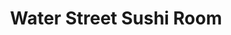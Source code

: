 ---
layout: place
title: "Water Street Sushi Room"
permalink: /texas/corpus-christi/water-street-sushi-room.html
stateAbbr: TX
stateName: Texas
cityName: Corpus Christi
seo:
  name: "Water Street Sushi Room"
  type: Restaurant
  links: http://www.waterstmarketcc.com/sushi-room
description: "Water Street Sushi Room serves delicious sushi in Corpus Christi, Texas. Try fresh Japanese dishes for a great dining experience. "
place_id: ChIJl9dWz-1faIYRVYm24gg-CDY
photos:
  - name: >-
      places/ChIJl9dWz-1faIYRVYm24gg-CDY/photos/AeeoHcKNlJuHs3AuoEbFakAlt0yVrvKWEH--Gc-DiBoXE6EWNYdWNOyaY8aRTYKqIXpfxLaMWxGAV76nwGIXCY6po91ThQALFE5V5o3kNVcqdcyVRurosKcRYl8b9J0DKsTX1NgCKMhOuPyMDQcubw1OkZ9TxxCLV8P74ixEV0x1ulytKh_xA-S6uX9YvV7wYWZtasQKqFjFQwRt8IRUUHk0Ku2x5w0-qgXYHmkVM8-pX_zwhs3ms0FvexJs_scUeaCbSzxWywDMzgjADKCsIMvkLDsss5gaaeMRt5xeVH2dX9-A78mT0nTRdjBxXFi-OV1PwKX_-8eyy8PvF4oKyGn7doD3hxBzBWopWe9z833V-W9ALqQ587gjDbHP_MLyWm_5Ql_AP-p0riVNApWS_QvnLElmzxQuujqAND509vIajxlj0M8y
    widthPx: 3024
    heightPx: 4032
    authorAttributions:
      - displayName: Ariela Deluna
        uri: https://maps.google.com/maps/contrib/101032566403950258296
        photoUri: >-
          https://lh3.googleusercontent.com/a-/ALV-UjXR66iOXJXeL_QOj6hQARRs_00dPINFURZrM2dJuEtEqz7iGydp=s100-p-k-no-mo
    flagContentUri: >-
      https://www.google.com/local/imagery/report/?cb_client=maps_api_places.places_api&image_key=!1e10!2sCIHM0ogKEICAgICRh5zC0gE&hl=en-US
    googleMapsUri: >-
      https://www.google.com/maps/place//data=!3m4!1e2!3m2!1sCIHM0ogKEICAgICRh5zC0gE!2e10!4m2!3m1!1s0x86685fedcf56d797:0x36083e08e2b68955
  - name: >-
      places/ChIJl9dWz-1faIYRVYm24gg-CDY/photos/AeeoHcJQqEjqUgH_qnraRZkDj2kPwwM62puFzlL0SJucIhsBBGyaLa8Cqq_zs4lyFLQlj9aZW7FEFiAqtNIKsAcHZp3lOt8bSBhaq86Gq_DdVTR63HeKUGlWgZyNYRh0vSBN4Z2WNTwf9oWZ605V0FsPAEGGOcllJuIcy9KLf_lTQNlNPEoeUuy8lGhkfkd6noxLvhs45rL-VN3gSjEWCbSk9K7ApZoOseiNMr2j30ebwxvm2JBowZT6AP8opOYEElqDTjNy1K8UZgYRN8WYEFA7PVknIijS-_ASantBnRXMn_zA8w5MMAwO7RILpOy-mRSW5nsvd5kz0_jsD3q_bVjNY9_j4XNRx4aoEY7DK7VNN4rGyhEDsFQ0qE7T-Om6GIu_anh1uVVQ0bWyvLMOFgYFiRX22jmF11od2iQe-An7Ew7CO-M
    widthPx: 4000
    heightPx: 1848
    authorAttributions:
      - displayName: Jason J
        uri: https://maps.google.com/maps/contrib/106392798560644223465
        photoUri: >-
          https://lh3.googleusercontent.com/a-/ALV-UjUqwPtM_c3fhr_4RqmAHAKf-AdvWywUBDCdJJe5xZd4G9BwUjvM=s100-p-k-no-mo
    flagContentUri: >-
      https://www.google.com/local/imagery/report/?cb_client=maps_api_places.places_api&image_key=!1e10!2sCIHM0ogKEICAgICHnYjX9QE&hl=en-US
    googleMapsUri: >-
      https://www.google.com/maps/place//data=!3m4!1e2!3m2!1sCIHM0ogKEICAgICHnYjX9QE!2e10!4m2!3m1!1s0x86685fedcf56d797:0x36083e08e2b68955
  - name: >-
      places/ChIJl9dWz-1faIYRVYm24gg-CDY/photos/AeeoHcLKSSTO5W-veYfx_p9-jYcBWmMJt-KyPX7pnbJaURuiD7bhU72kK1xr4T4ue1lO4OlegiYgUIqJ-GSOetILpN_VmJOJ_DNvOYYcTtU6mfvBi3rLpfi_PzyypgUelnqKt3r-yFAFRMi0L8_pq5FxUurX-4dRPXK7zFFHbQpFpLQv9CSw7ndGc9IBTBUB4VO_bkXJL_IfHYFHpTuxq-1_aRhjs0EYS1HrOgRHDl_eAVooAmJAZOzNuY6uKu3Z9TjTgzsl5ObIolr05ZDBxGfSNeVv5clsfdJYa_zu7V1rn_gtBrwmxAA_jDwb1lvtY1e5L9ArwqAoL1wnjDyrj4Uyd1OtscqFjtRv0KmgjfkGYE07x8-ugbZ-kdamprKXNydpU9n6yLGQYEiag2PWnsWHL-MKGnYGdWqtX9a2HY84i9SW7w
    widthPx: 4080
    heightPx: 3072
    authorAttributions:
      - displayName: juichien ni
        uri: https://maps.google.com/maps/contrib/114676736458294551350
        photoUri: >-
          https://lh3.googleusercontent.com/a-/ALV-UjWY77AJOkWmN_JY-fGAVkCxfnWqA3ccI3kuIvjgqoQ0pV9jXLmD=s100-p-k-no-mo
    flagContentUri: >-
      https://www.google.com/local/imagery/report/?cb_client=maps_api_places.places_api&image_key=!1e10!2sCIHM0ogKEICAgICTs4HlUw&hl=en-US
    googleMapsUri: >-
      https://www.google.com/maps/place//data=!3m4!1e2!3m2!1sCIHM0ogKEICAgICTs4HlUw!2e10!4m2!3m1!1s0x86685fedcf56d797:0x36083e08e2b68955
  - name: >-
      places/ChIJl9dWz-1faIYRVYm24gg-CDY/photos/AeeoHcIav3yhCR90fECSVrC19eu2wzzgRRlLl8dhwpgq2xR7LAlHpjVVeM-XowwCmvKkNv-WE1KBtd2NOs7FuSQHN8Y25RIEgnHmQydclI18oPkaA67E_mwEXnYChzcse13SAw5sHSt-UQaMpE2_CwIYsUBZ89Tmc7CrBGAqvxx3a0CBhmn1D8njg66qbqiKzz3kM1I40ohFzCsz61ZDfSJvq-gaelzGrlmNZZ7MO4RXKssQD8T8sfZfmRfPZ6USW2KILsKSb8YpInAmrVpNFF4fpJzbKm6LdNHZTLWjm3_3-68jFvRI02fW6MsFM3Mvk4SuqwiBX3wGtqxFweF_v1UQEY8cUMeMuhhM21hZihbT5Ryq_WgpirI51P-cs3lEiywTUP4-PUV69tE0q-aKG7yj7J_OTt545YT5StNwxNVXWk9fvuJi
    widthPx: 4080
    heightPx: 3072
    authorAttributions:
      - displayName: juichien ni
        uri: https://maps.google.com/maps/contrib/114676736458294551350
        photoUri: >-
          https://lh3.googleusercontent.com/a-/ALV-UjWY77AJOkWmN_JY-fGAVkCxfnWqA3ccI3kuIvjgqoQ0pV9jXLmD=s100-p-k-no-mo
    flagContentUri: >-
      https://www.google.com/local/imagery/report/?cb_client=maps_api_places.places_api&image_key=!1e10!2sCIHM0ogKEICAgICTs4HlkwE&hl=en-US
    googleMapsUri: >-
      https://www.google.com/maps/place//data=!3m4!1e2!3m2!1sCIHM0ogKEICAgICTs4HlkwE!2e10!4m2!3m1!1s0x86685fedcf56d797:0x36083e08e2b68955
  - name: >-
      places/ChIJl9dWz-1faIYRVYm24gg-CDY/photos/AeeoHcK-28J9W_6G0NUxKLFlbdnRyvw_ybLJwwODu-hyNWsw0WwXfs4flMoSAAsAZ71UIIB4Afhn6OCEyq8WElALNfrZC-5kivYS2EHtp7WYV9v88E8Q0oafFfz-vM7PmN8SWAgduUTkSlWsOSo0qpq5iEiW7sqyk6NaIa9M-in1Kf3bduZYWCF2G-pJNC-4a3LRBi-I3a8icGoueR1MdTBOLwd8DMSj2rCBEvif2oIrWUNRWblCY0gC9fVUD14PVUbWgP6aleVhyVnmBBJyf658im6C5RZjaPDjgsp_7OAwcjOdMVycfn6-iorw3QtOSNeDzYJ61sMUPB-wHvAKa6w4CZn7I0lG8MhjCpDqh3rqXlvj6hztPzvZg50Vqg9ZSVXBzJ3FbuIRbLWRiD2x1OkTgp8uwOeNiBcrRT2kxX1iYd_icggt
    widthPx: 4032
    heightPx: 1908
    authorAttributions:
      - displayName: Micheal Escobedo
        uri: https://maps.google.com/maps/contrib/113779886195708812425
        photoUri: >-
          https://lh3.googleusercontent.com/a-/ALV-UjWtwlHn5zLiBBVxpyZ6am3Fk0PU7zI0hAmG--vredCc2fm0oUs7ig=s100-p-k-no-mo
    flagContentUri: >-
      https://www.google.com/local/imagery/report/?cb_client=maps_api_places.places_api&image_key=!1e10!2sCIHM0ogKEICAgID19If4wQE&hl=en-US
    googleMapsUri: >-
      https://www.google.com/maps/place//data=!3m4!1e2!3m2!1sCIHM0ogKEICAgID19If4wQE!2e10!4m2!3m1!1s0x86685fedcf56d797:0x36083e08e2b68955
  - name: >-
      places/ChIJl9dWz-1faIYRVYm24gg-CDY/photos/AeeoHcIyFtx1plirRlIDQT-dHVTdtFCRMlfgir9mkSA1PlLT5Bd0Qw_angtFQTN8H0uk0kZejKyucrD0s2KyOOAhCju8ESS2HOLmE4N1ODRbNKQmN3FUIbM3_ABKEPUxu8CkgSD6E7a7Zk3_8v6TxoigYkp7qMkWxjw5Mk3D1XDwJZXOBsam_4Xolu_Z_YBQosLO7JzDAQpnR5tKJJZjBoAhaLlsIJsqEZWQDI5wLTD3N_DOcF9StQ9miqg3V06r6TzBQrdb0FecvSeYq9F14jxtGIJBxtjJCGLGzQUebXjGHt8CO2UXCddrdmbnFAUzaSeg-T17HGoSOW__yzRMEPrgpfRNhN8QgMUdsLGHbQHixmF9oahX040NTEa0fMh_bqTzxFU16sxSlBxRimOduqn1BVMpFi6cRbn0z7vyBd-p_AUi__ny
    widthPx: 3024
    heightPx: 4032
    authorAttributions:
      - displayName: Rabia Nur Dural
        uri: https://maps.google.com/maps/contrib/114130308368911085178
        photoUri: >-
          https://lh3.googleusercontent.com/a-/ALV-UjWdDm9BweZskue1U19wDH78f2fyo7P58fu4uSp3REprAHgGZU35Hw=s100-p-k-no-mo
    flagContentUri: >-
      https://www.google.com/local/imagery/report/?cb_client=maps_api_places.places_api&image_key=!1e10!2sCIHM0ogKEICAgICr2MvG5wE&hl=en-US
    googleMapsUri: >-
      https://www.google.com/maps/place//data=!3m4!1e2!3m2!1sCIHM0ogKEICAgICr2MvG5wE!2e10!4m2!3m1!1s0x86685fedcf56d797:0x36083e08e2b68955
  - name: >-
      places/ChIJl9dWz-1faIYRVYm24gg-CDY/photos/AeeoHcKt_pByIN2W8tCcbaIEIUVPn2kUm3hGo8xR1i7no2xNRk4B00k0Vmb4HyRPj6hseZXc_77MkxbP04S5E0BCM7GFGLstt2MEM_ycWaNCvGc8eZju5_kNb6WY66fokjveiI3J-1DBZvs1M6kO5DR07UWpSY2CeU3Sj-jRYeEdmk5PKErUX9QnG_rBfesrx-ftZEStjnhIQu082DVqiPISwudSzPz3pYeVJOBs-7KRTkek8nuwSBLEf2PEqzf8lmfofcWsOpdxWxM_HR988vd0zuaxvN0wFR__UURnyVkmf1urOs918aWVE63vW49ZM5LLWh83cTIEQYLF63KMlrFIJbvbfgP37an7uDBM_ppjXIyXhqvhnDi_4d6IqsOcizHxL4JJyTeeQd1S86WjgaJCid13MOSUcVUYVdNeM8PJo9d3NuoJ
    widthPx: 3024
    heightPx: 4032
    authorAttributions:
      - displayName: cizzyCAtaSTROphe
        uri: https://maps.google.com/maps/contrib/106167913343000707181
        photoUri: >-
          https://lh3.googleusercontent.com/a-/ALV-UjW1gVdLHGcZb3HcX7JLxk78rKgErDl2GPeIKzwbsW8m4Mc0tWcI=s100-p-k-no-mo
    flagContentUri: >-
      https://www.google.com/local/imagery/report/?cb_client=maps_api_places.places_api&image_key=!1e10!2sCIHM0ogKEICAgIC24o_b8gE&hl=en-US
    googleMapsUri: >-
      https://www.google.com/maps/place//data=!3m4!1e2!3m2!1sCIHM0ogKEICAgIC24o_b8gE!2e10!4m2!3m1!1s0x86685fedcf56d797:0x36083e08e2b68955
  - name: >-
      places/ChIJl9dWz-1faIYRVYm24gg-CDY/photos/AeeoHcIXdb960U4-6sirRpoPnFeZ_n_fmYssrTDQcV182voqIcDQz61ZU6TcxXXASZUVUlrwQ-0MhV200ysBP1EBSTZu6ttuQ9mEN1XJZv6MuVOgbiB0AiXfW5PRm1z3Pphes8A8cBnsD_tcYI01xNXHTne_Dgrrpk4x3K-2WP1cKvcd2RLTdEVfn1S5A43iCBh1JShKSJFpGsNMZhjNrYp8YqmKyFMMaMhV_M-rBTiVjbSwwAf4pjk-ASUx2EsnnQaz29OJ73H6G9RhAzzB2Pl5C76OGg4MY3b5mKn1gI4YctOoaQ-7skmRUWxSZK3NIsNBGHRutTsFsB3A6tviKQzHsKAEqnmnnnuIHazPi9AGR1tI_JGCtkhItrOLfh8XYD684OuJYktbSQb9uw77t1gFJU-YwiJshhm-3Dni18E-hTE
    widthPx: 3024
    heightPx: 4032
    authorAttributions:
      - displayName: Rabia Nur Dural
        uri: https://maps.google.com/maps/contrib/114130308368911085178
        photoUri: >-
          https://lh3.googleusercontent.com/a-/ALV-UjWdDm9BweZskue1U19wDH78f2fyo7P58fu4uSp3REprAHgGZU35Hw=s100-p-k-no-mo
    flagContentUri: >-
      https://www.google.com/local/imagery/report/?cb_client=maps_api_places.places_api&image_key=!1e10!2sCIHM0ogKEICAgIDnio-0bw&hl=en-US
    googleMapsUri: >-
      https://www.google.com/maps/place//data=!3m4!1e2!3m2!1sCIHM0ogKEICAgIDnio-0bw!2e10!4m2!3m1!1s0x86685fedcf56d797:0x36083e08e2b68955
  - name: >-
      places/ChIJl9dWz-1faIYRVYm24gg-CDY/photos/AeeoHcI-8eyxCWJLcuuTDgw-byDdijwAncZ08fsks8oAulvEAtI63lQ8amKw15c14h9GlOdMFGb9pqSXrrXWmQn3oLt9syI6xWH3mo7txZo2g7PYWTLk5MExnekV8X6ixsLj32lmsLp1rCRDPXJQAL0SBI8MGfNEpPEpvZaB_Xwo6-jinMLezKgCha2f6fgtz9xb0TDafIEe0yAEJmIE7W1u3PhNPxP7YLJ97uIMoVIbHDjRudHHf6kIeRkyeJuAUgerm0pugeALKb7qO0szDMR-WCf1Fu7EupBiMJ6i4N5jUoCX27qvuA3GnLeOdVppTZr9OIc2D2-QWc2Ea304p8RzCwQTzmHrdUFVIBpRkJa4rkGF0c8Zfd6qdvMuXvwmHnC8gOy9s7uiuqRADXyMiQ1LhcBqccgiTy8RfbPyXeyhB4DQ6A
    widthPx: 3024
    heightPx: 3024
    authorAttributions:
      - displayName: t a Hursh
        uri: https://maps.google.com/maps/contrib/111313375049545142228
        photoUri: >-
          https://lh3.googleusercontent.com/a-/ALV-UjW3Dd8BhWAs_l0adjC4d2sZnY3TfhwX6E4xkXvjaRuV7VBj1K4=s100-p-k-no-mo
    flagContentUri: >-
      https://www.google.com/local/imagery/report/?cb_client=maps_api_places.places_api&image_key=!1e10!2sCIHM0ogKEICAgIDa3LOtZw&hl=en-US
    googleMapsUri: >-
      https://www.google.com/maps/place//data=!3m4!1e2!3m2!1sCIHM0ogKEICAgIDa3LOtZw!2e10!4m2!3m1!1s0x86685fedcf56d797:0x36083e08e2b68955
  - name: >-
      places/ChIJl9dWz-1faIYRVYm24gg-CDY/photos/AeeoHcIp-DuJ-OQkPORlviEaezL4I4v05HofkGXyS7ogMlnFuwFeIjJYf_laEEA8CjSEetRFN7mAgtZEUTtTuvJOeR78DooIvKtOp3ivRY-Ghy1MTF76tPpWr9W-r79_Vo9MzvJ5LCpj27OQ3NPwd8-guEE2nK681dT-0EOQFGsP_hwLEY-ROkg55BKNjKyBbro9rtMxQjbanICKiwtqV9f98iNwnr5P1Atw7_R1PSQYuA2qMqItiDbdDdR5O4U_LgGb_dEmQ3m2KKFWoyJOLPnn9vhJlLh5oXGTF5D5u1NvWO5Zcx6LLaR05h0RMK6l-ZlvtQVyd3q8cDJUgiborU-81ZM6OlA-fpBoQq7XWFU7Jtefe8lYdCMMY-dDvWfa0PmHBjVPkh48RQZ8DyUThXb6aD23AfAZeQdTUNVckoFv-de7W5n-
    widthPx: 3024
    heightPx: 4032
    authorAttributions:
      - displayName: Mackenzie Garske
        uri: https://maps.google.com/maps/contrib/106453208561783348498
        photoUri: >-
          https://lh3.googleusercontent.com/a-/ALV-UjWK_4hYecg4x_GsYSXghaMoq4lYGNCcPaUa9U2P1n73Dq_D045zyw=s100-p-k-no-mo
    flagContentUri: >-
      https://www.google.com/local/imagery/report/?cb_client=maps_api_places.places_api&image_key=!1e10!2sCIHM0ogKEICAgIC28Zz39QE&hl=en-US
    googleMapsUri: >-
      https://www.google.com/maps/place//data=!3m4!1e2!3m2!1sCIHM0ogKEICAgIC28Zz39QE!2e10!4m2!3m1!1s0x86685fedcf56d797:0x36083e08e2b68955
address: '309 N Water St # B, Corpus Christi, TX 78401, USA'
street: '309 N Water St # B'
city: Corpus Christi
state: TX
zip: '78401'
country: USA
neighborhood: Central City
latitude: '27.794458'
longitude: '-97.393674'
accessibility_options:
  wheelchairAccessibleParking: true
  wheelchairAccessibleEntrance: true
  wheelchairAccessibleRestroom: true
  wheelchairAccessibleSeating: true
business_status: OPERATIONAL
name: Water Street Sushi Room
google_maps_links:
  directionsUri: >-
    https://www.google.com/maps/dir//''/data=!4m7!4m6!1m1!4e2!1m2!1m1!1s0x86685fedcf56d797:0x36083e08e2b68955!3e0
  placeUri: https://maps.google.com/?cid=3893430085746067797
  writeAReviewUri: >-
    https://www.google.com/maps/place//data=!4m3!3m2!1s0x86685fedcf56d797:0x36083e08e2b68955!12e1
  reviewsUri: >-
    https://www.google.com/maps/place//data=!4m4!3m3!1s0x86685fedcf56d797:0x36083e08e2b68955!9m1!1b1
  photosUri: >-
    https://www.google.com/maps/place//data=!4m3!3m2!1s0x86685fedcf56d797:0x36083e08e2b68955!10e5
primary_type: Japanese Restaurant
opening_hours:
  regular: null
  current: null
secondary_opening_hours:
  regular:
    weekdayDescriptions: null
    type: null
  current:
    weekdayDescriptions: null
    type: null
phone: (361) 561-0190
price_level: null
price_range: null
rating: '4.5'
rating_count: 304
website: http://www.waterstmarketcc.com/sushi-room
reviews: null
parking_options: null
payment_options: null
allow_dogs: null
curbside_pickup: null
delivery: null
dine_in: null
good_for_children: null
good_for_groups: null
good_for_sports: null
live_music: null
menu_for_children: null
outdoor_seating: null
reservable: null
restroom: null
serves_beer: null
serves_breakfast: null
serves_brunch: null
serves_cocktails: null
serves_coffee: null
serves_dinner: null
serves_dessert: null
serves_lunch: null
serves_vegetarian_food: null
serves_wine: null
takeout: null
summary: null

---